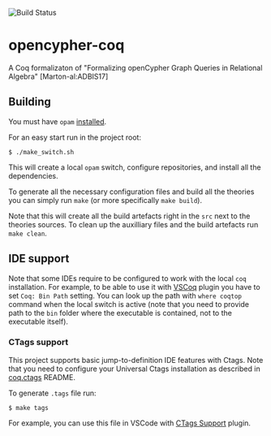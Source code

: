 ![Build Status](https://github.com/cyphercert/opencypher-coq/actions/workflows/docker-action.yml/badge.svg?branch=master)
# opencypher-coq
A Coq formalizaton of "Formalizing openCypher Graph Queries in Relational Algebra" [Marton-al:ADBIS17]

## Building 
You must have `opam` [installed](https://opam.ocaml.org/doc/Install.html).

For an easy start run in the project root:
```console
$ ./make_switch.sh
```
This will create a local `opam` switch, configure repositories, and install all the dependencies.

To generate all the necessary configuration files and build all the theories you can simply run `make` (or more specifically `make build`).

Note that this will create all the build artefacts right in the `src` next to the theories sources. To clean up the auxilliary files and the build artefacts run `make clean`.

## IDE support

Note that some IDEs require to be configured to work with the local `coq` installation. For example, to be able to use it with [VSCoq](https://marketplace.visualstudio.com/items?itemName=maximedenes.vscoq) plugin you have to set `Coq: Bin Path` setting. You can look up the path with `where coqtop` command when the local switch is active (note that you need to provide path to the `bin` folder where the executable is contained, not to the executable itself).

### CTags support

This project supports basic jump-to-definition IDE features with Ctags. Note that you need to configure your Universal Ctags installation as described in [coq.ctags](https://github.com/tomtomjhj/coq.ctags) README.

To generate `.tags` file run:
```console
$ make tags
```

For example, you can use this file in VSCode with [CTags Support](https://marketplace.visualstudio.com/items?itemName=jaydenlin.ctags-support) plugin.